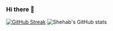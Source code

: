 ### Hi there 👋

[![GitHub Streak](https://streak-stats.demolab.com?user=shehabwaleedd&theme=panda&card_width=796&hide_current_streak=true)](https://git.io/streak-stats)
![Shehab's GitHub stats](https://github-readme-stats.vercel.app/api?shehabwaleedd=anuraghazra&hide=contribs,prs)
<!--
**shehabwaleedd/shehabwaleedd** is a ✨ _special_ ✨ repository because its `README.md` (this file) appears on your GitHub profile.

Here are some ideas to get you started:

- 🔭 I’m currently working on ...
- 🌱 I’m currently learning ...
- 👯 I’m looking to collaborate on ...
- 🤔 I’m looking for help with ...
- 💬 Ask me about ...
- 📫 How to reach me: ...
- 😄 Pronouns: ...
- ⚡ Fun fact: ...
-->
